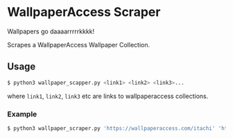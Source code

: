 # WallpaperAccess Scraper
Wallpapers go daaaarrrrrkkkk!

Scrapes a WallpaperAccess Wallpaper Collection.

## Usage
```sh
$ python3 wallpaper_scapper.py <link1> <link2> <link3>...
```
where `link1`, `link2`, `link3` etc are links to wallpaperaccess collections.

### Example
```sh
$ python3 wallpaper_scraper.py 'https://wallpaperaccess.com/itachi' 'https://wallpaperaccess.com/dark' 
```